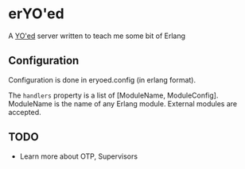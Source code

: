# erYO'ed

A [YO'ed](https://github.com/mentionapp/yoed) server written to teach me some bit of Erlang

## Configuration

Configuration is done in eryoed.config (in erlang format).

The ``handlers`` property is a list of [ModuleName, ModuleConfig]. ModuleName
is the name of any Erlang module. External modules are accepted.

## TODO

 - Learn more about OTP, Supervisors

